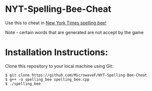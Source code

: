 # NYT-Spelling-Bee-Cheat
Use this to cheat in [New York Times spelling bee!](https://www.nytimes.com/puzzles/spelling-bee)

Note - certain words that are generated are not accept by the game


# Installation Instructions:

Clone this repository to your local machine using Git:
```shell
$ git clone https://github.com/MicrowaveF/NYT-Spelling-Bee-Cheat
$ g++ -o spelling_bee spelling_bee.cpp
$ ./spelling_bee
